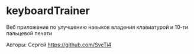 # keyboardTrainer
Веб приложение по улучшению навыков владения клавиатурой и 10-ти пальцевой печати

Авторы:
Сергей https://github.com/SveTi4
